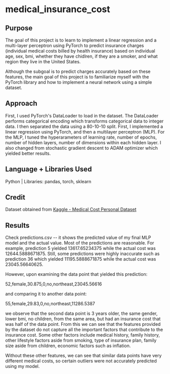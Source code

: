 # medical_insurance_cost

## Purpose

The goal of this project is to learn to implement a linear regression and a multi-layer perceptron using PyTorch
to predict insurance charges (individual medical costs billed by health insurance) based on individual age, sex,
bmi, whether they have chidlren, if they are a smoker, and what region they live in the United States.

Although the subgoal is to predict charges accurately based on these features, the main goal of this project is to
familiarize myself with the PyTorch library and how to implement a neural network using a simple dataset.

## Approach

First, I used PyTorch's DataLoader to load in the dataset. The DataLoader performs categorical encoding which transforms
categorical data to integer data. I then separated the data using a 80-10-10 split. First, I implemented a linear regression
using PyTorch, and then a multilayer perceptron (MLP). For the MLP, I tuned the hyperarameters of learning rate, number of epochs,
number of hidden layers, number of dimensions within each hidden layer. I also changed from stochastic gradient descent to ADAM
optimizer which yielded better results.

## Language + Libraries Used

Python | Libraries: pandas, torch, sklearn

## Credit

Dataset obtained from [Kaggle - Medical Cost Personal Dataset](https://www.kaggle.com/datasets/mirichoi0218/insurance)

## Results

Check predictions.csv -- it shows the predicted value of my final MLP model and the actual value. Most of the predictions are
reasonable. For example, prediction 5 yielded 13617.65234375 while the actual cost was 12644.5888671875. Still, some predictions were
highly inaccurate such as prediction 36 which yielded 11195.5888671875 while the actual cost was 23045.56640625.

However, upon examining the data point that yielded this prediction:

52,female,30.875,0,no,northeast,23045.56616

and comparing it to another data point:

55,female,29.83,0,no,northeast,11286.5387

we observe that the second data point is 3 years older, the same gender, lower bmi, no children, from the same area, but had an insurance
cost that was half of the data point. From this we can see that the features provided by the dataset do not capture all the
important factors that contribute to the insurance cost. Some other factors include medical history, family history, other lifestyle
factors aside from smoking, type of insurance plan, family size aside from children, economic factors such as inflation.

Without these other features, we can see that similar data points have very different medical costs, so certain outliers were not accurately predicted using my model.